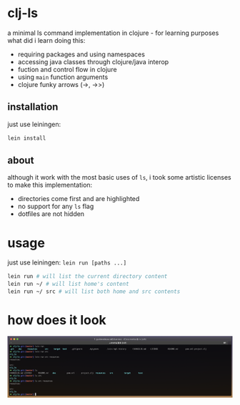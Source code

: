 # clj-ls
a minimal ls command implementation in clojure - for learning purposes  
what did i learn doing this:
- requiring packages and using namespaces
- accessing java classes through clojure/java interop
- fuction and control flow in clojure
- using `main` function arguments
- clojure funky arrows (->, ->>)

## installation
just use leiningen:
``` sh
lein install
```

## about
although it work with the most basic uses of `ls`, i took some artistic licenses
to make this implementation:
- directories come first and are highlighted
- no support for any `ls` flag
- dotfiles are not hidden

# usage
just use leiningen: `lein run [paths ...]`
``` sh
lein run # will list the current directory content
lein run ~/ # will list home's content
lein run ~/ src # will list both home and src contents
```

# how does it look
<img src="./cljls-v-ls.png">
